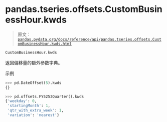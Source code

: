 # pandas.tseries.offsets.CustomBusinessHour.kwds

> 原文：[`pandas.pydata.org/docs/reference/api/pandas.tseries.offsets.CustomBusinessHour.kwds.html`](https://pandas.pydata.org/docs/reference/api/pandas.tseries.offsets.CustomBusinessHour.kwds.html)

```py
CustomBusinessHour.kwds
```

返回偏移量的额外参数字典。

示例

```py
>>> pd.DateOffset(5).kwds
{} 
```

```py
>>> pd.offsets.FY5253Quarter().kwds
{'weekday': 0,
 'startingMonth': 1,
 'qtr_with_extra_week': 1,
 'variation': 'nearest'} 
```

